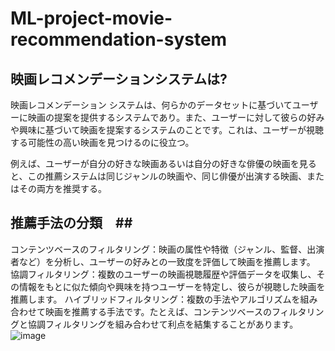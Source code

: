 # ML-project-movie-recommendation-system

## 映画レコメンデーションシステムは? ##
映画レコメンデーション システムは、何らかのデータセットに基づいてユーザーに映画の提案を提供するシステムであり。また、ユーザーに対して彼らの好みや興味に基づいて映画を提案するシステムのことです。これは、ユーザーが視聴する可能性の高い映画を見つけるのに役立つ。

例えば、ユーザーが自分の好きな映画あるいは自分の好きな俳優の映画を見ると、この推薦システムは同じジャンルの映画や、同じ俳優が出演する映画、またはその両方を推奨する。


## 推薦手法の分類　##
コンテンツベースのフィルタリング：映画の属性や特徴（ジャンル、監督、出演者など）を分析し、ユーザーの好みとの一致度を評価して映画を推薦します。
協調フィルタリング：複数のユーザーの映画視聴履歴や評価データを収集し、その情報をもとに似た傾向や興味を持つユーザーを特定し、彼らが視聴した映画を推薦します。
ハイブリッドフィルタリング：複数の手法やアルゴリズムを組み合わせて映画を推薦する手法です。たとえば、コンテンツベースのフィルタリングと協調フィルタリングを組み合わせて利点を結集することがあります。
![image](https://github.com/RUMONMD89/ML-project-movie-recommendation-system/assets/104481591/2121aa93-b915-453d-91f9-227389a2911f)

